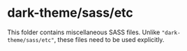 # dark-theme/sass/etc

This folder contains miscellaneous SASS files. Unlike `"dark-theme/sass/etc"`, these files
need to be used explicitly.
